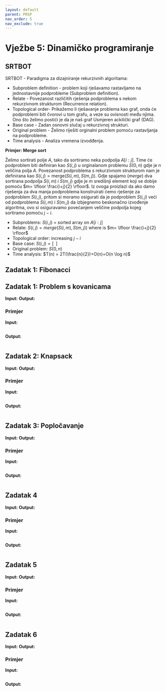 ```yaml
---
layout: default
parent: PRSP
nav_order: 5
nav_exclude: true
---
```



# Vježbe 5: Dinamičko programiranje


## SRTBOT
SRTBOT - Paradigma za dizajniranje rekurzivnih algoritama:

- Subproblem definition - problem koji rješavamo rastavljamo na jednostavnije podprobleme (Subproblem definition). 
- Relate - Povezanost različitih rješenja podproblema s nekom rekurzivnom strukturom (Recurrence relation).
- Topological order- Prikažemo li rješavanje problema kao graf, onda će podproblemi biti čvorovi u tom grafu, a veze su ovisnosti među njima. Ono što želimo postići je da je naš graf Usmjeren ackilički graf (DAG).
- Base case - Zadan osnovni slučaj u rekurzivnoj strukturi.
- Original problem - Želimo riješiti orginalni problem pomoću rastavljanja na podprobleme.
- Time analysis - Analiza vremena izvodđenja.


**Primjer: Merge sort**

Želimo sortirati polje $A$, tako da sortiramo neka podpolja $A[i:j]$. Time će podproblem biti definiran kao $S(i,j)$ u orginalanom problemu $S(0, n)$ gdje je $n$ veličina polja $A$. Povezanost podproblema s rekurzivnom strukturom nam je definirana kao $S(i,j) = \textrm{merge}(S(i,m), S(m,j))$. Gdje spajamo (*merge*) dva sortirana podpolja $S(i,m)$ i $S(m,j)$ gdje je $m$ središnji element koji se dobije pomoću $m= \lfloor \frac{i+j}{2} \rfloor$. Iz ovoga proizlazi da ako damo riješenja za dva manja podproblema konstruirati ćemo rješenje za podproblem  $S(i,j)$, pritom si moramo osigurati da je podproblem  $S(i,j)$ veći od podproblema $S(i,m)$ i $S(m,j)$ da izbjegnemo beskonačno izvođenje algoritma, ovo si osiguravamo povećanjem veličine podpolja kojeg sortiramo pomoću $j-i$.

- Subproblems: $S(i,j)$ = sorted array on $A[i:j]$
- Relate: $S(i,j) = merge(S(i,m), S(m,j))$ where is $m= \lfloor \frac{i+j}{2} \rfloor$
- Topological order: increasing $j-i$
- Base case: $S(i,j)=\left[\;\;\right]$
- Original problem: $S(0, n)$
- Time analysis: $T(n) = 2T(\frac{n}{2})+O(n)=O(n \log n)$


## Zadatak 1: Fibonacci


## Zadatak 1: Problem s kovanicama
**Input:**
**Output:**
### Primjer
**Input:**
```
```
**Output:**
```
```

## Zadatak 2: Knapsack
**Input:**
**Output:**
### Primjer
**Input:**
```
```
**Output:**
```
```

## Zadatak 3: Popločavanje
**Input:**
**Output:**
### Primjer
**Input:**
```
```
**Output:**
```
```

## Zadatak 4
**Input:**
**Output:**
### Primjer
**Input:**
```
```
**Output:**
```
```

## Zadatak 5
**Input:**
**Output:**
### Primjer
**Input:**
```
```
**Output:**
```
```

## Zadatak 6
**Input:**
**Output:**
### Primjer
**Input:**
```
```
**Output:**
```
```